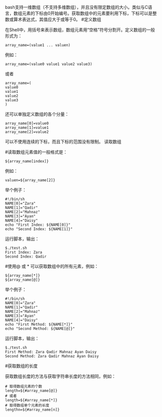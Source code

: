 bash支持一维数组（不支持多维数组），并且没有限定数组的大小。类似与C语言，数组元素的下标由0开始编号。获取数组中的元素要利用下标，下标可以是整数或算术表达式，其值应大于或等于0。
#定义数组

在Shell中，用括号来表示数组，数组元素用“空格”符号分割开。定义数组的一般形式为：

    array_name=(value1 ... valuen)

例如：

    array_name=(value0 value1 value2 value3)
或者

    array_name=(
    value0
    value1
    value2
    value3
    )

还可以单独定义数组的各个分量：

    array_name[0]=value0
    array_name[1]=value1
    array_name[2]=value2

可以不使用连续的下标，而且下标的范围没有限制。
读取数组

#读取数组元素值的一般格式是：

    ${array_name[index]}

例如：

    valuen=${array_name[2]}

举个例子：

    #!/bin/sh
    NAME[0]="Zara"
    NAME[1]="Qadir"
    NAME[2]="Mahnaz"
    NAME[3]="Ayan"
    NAME[4]="Daisy"
    echo "First Index: ${NAME[0]}"
    echo "Second Index: ${NAME[1]}"

运行脚本，输出：

    $./test.sh
    First Index: Zara
    Second Index: Qadir

#使用@ 或 * 可以获取数组中的所有元素，例如：

    ${array_name[*]}
    ${array_name[@]}
    
举个例子：

    #!/bin/sh
    NAME[0]="Zara"
    NAME[1]="Qadir"
    NAME[2]="Mahnaz"
    NAME[3]="Ayan"
    NAME[4]="Daisy"
    echo "First Method: ${NAME[*]}"
    echo "Second Method: ${NAME[@]}"

运行脚本，输出：
    
    $./test.sh
    First Method: Zara Qadir Mahnaz Ayan Daisy
    Second Method: Zara Qadir Mahnaz Ayan Daisy

#获取数组的长度

获取数组长度的方法与获取字符串长度的方法相同，例如：


    # 取得数组元素的个数
    length=${#array_name[@]}
    # 或者
    length=${#array_name[*]}
    # 取得数组单个元素的长度
    lengthn=${#array_name[n]}